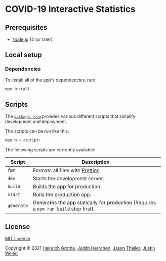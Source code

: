 # COVID-19 Interactive Statistics

## Prerequisites

- [Node.js](https://nodejs.org/) 14 (or later)

## Local setup

### Dependencies

To install all of the app's dependencies, run:

```sh
npm install
```

## Scripts

The [`package.json`](/package.json) provides various different scripts that
simplify development and deployment.

The scripts can be run like this:

```sh
npm run <script>
```

The following scripts are currently available:

| Script     | Description                                                                          |
| ---------- | ------------------------------------------------------------------------------------ |
| `fmt`      | Formats all files with [Prettier](https://prettier.io/).                             |
| `dev`      | Starts the development server.                                                       |
| `build`    | Builds the app for production.                                                       |
| `start`    | Runs the production app.                                                             |
| `generate` | Generates the app statically for production (Requires a `npm run build` step first). |

## License

[MIT License](/LICENSE)

Copyright © 2021 [Heinrich Grothe](https://github.com/justheinze),
[Judith Herrchen](https://github.com/zi-mt),
[Jason Theiler](https://github.com/jasontheiler),
[Justin Weller](https://github.com/jwellCode)
